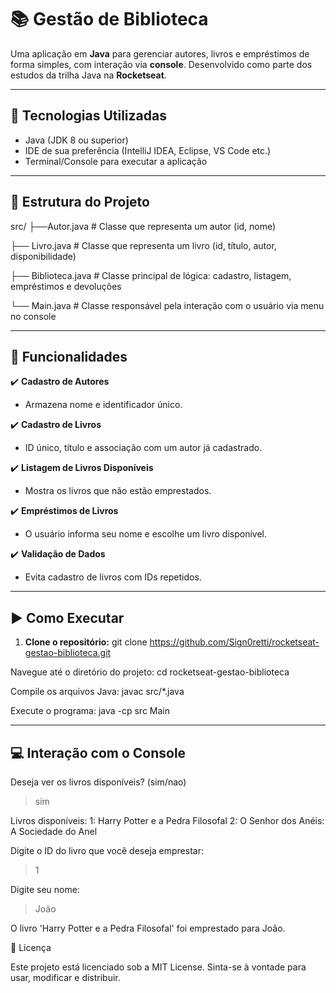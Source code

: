 # 📚 Gestão de Biblioteca

Uma aplicação em **Java** para gerenciar autores, livros e empréstimos de forma simples, com interação via **console**. Desenvolvido como parte dos estudos da trilha Java na **Rocketseat**.

---

## 🧰 Tecnologias Utilizadas

- Java (JDK 8 ou superior)
- IDE de sua preferência (IntelliJ IDEA, Eclipse, VS Code etc.)
- Terminal/Console para executar a aplicação

---

## 📁 Estrutura do Projeto

src/
├──Autor.java # Classe que representa um autor (id, nome)

├── Livro.java # Classe que representa um livro (id, título, autor, disponibilidade)

├── Biblioteca.java # Classe principal de lógica: cadastro, listagem, empréstimos e devoluções

└── Main.java # Classe responsável pela interação com o usuário via menu no console


---

## 🚀 Funcionalidades

✔️ **Cadastro de Autores**  
- Armazena nome e identificador único.

✔️ **Cadastro de Livros**  
- ID único, título e associação com um autor já cadastrado.

✔️ **Listagem de Livros Disponíveis**  
- Mostra os livros que não estão emprestados.

✔️ **Empréstimos de Livros**  
- O usuário informa seu nome e escolhe um livro disponível.

✔️ **Validação de Dados**  
- Evita cadastro de livros com IDs repetidos.

---

## ▶️ Como Executar

1. **Clone o repositório:**
git clone https://github.com/Sign0retti/rocketseat-gestao-biblioteca.git

Navegue até o diretório do projeto:
cd rocketseat-gestao-biblioteca


Compile os arquivos Java:
javac src/*.java


Execute o programa:
java -cp src Main


---

## 💻 Interação com o Console

Deseja ver os livros disponíveis? (sim/nao)
> sim

Livros disponíveis:
1: Harry Potter e a Pedra Filosofal
2: O Senhor dos Anéis: A Sociedade do Anel

Digite o ID do livro que você deseja emprestar:
> 1

Digite seu nome:
> João

O livro 'Harry Potter e a Pedra Filosofal' foi emprestado para João.



📝 Licença

Este projeto está licenciado sob a MIT License.
Sinta-se à vontade para usar, modificar e distribuir.

